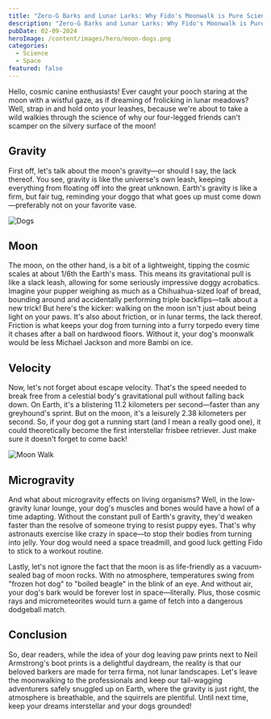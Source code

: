 ```yaml
---
title: "Zero-G Barks and Lunar Larks: Why Fido's Moonwalk is Pure Science Fiction!"
description: "Zero-G Barks and Lunar Larks: Why Fido's Moonwalk is Pure Science Fiction! is a playful, scientific romp explaining why dogs can't walk on the moon. It humorously explores lunar gravity, friction, and the moon's harsh environment, proving that our furry friends are best suited for Earth."
pubDate: 02-09-2024
heroImage: /content/images/hero/moon-dogs.png
categories:
  - Science
  - Space
featured: false
---
```


Hello, cosmic canine enthusiasts! Ever caught your pooch staring at the moon with a wistful gaze, as if dreaming of frolicking in lunar meadows? Well, strap in and hold onto your leashes, because we're about to take a wild walkies through the science of why our four-legged friends can't scamper on the silvery surface of the moon!

## Gravity

First off, let's talk about the moon's gravity—or should I say, the lack thereof. You see, gravity is like the universe's own leash, keeping everything from floating off into the great unknown. Earth's gravity is like a firm, but fair tug, reminding your doggo that what goes up must come down—preferably not on your favorite vase.

![Dogs](/content/images/assets/space-knine.png)

## Moon

The moon, on the other hand, is a bit of a lightweight, tipping the cosmic scales at about 1/6th the Earth's mass. This means its gravitational pull is like a slack leash, allowing for some seriously impressive doggy acrobatics. Imagine your pupper weighing as much as a Chihuahua-sized loaf of bread, bounding around and accidentally performing triple backflips—talk about a new trick!
But here's the kicker: walking on the moon isn't just about being light on your paws. It's also about friction, or in lunar terms, the lack thereof. Friction is what keeps your dog from turning into a furry torpedo every time it chases after a ball on hardwood floors. Without it, your dog's moonwalk would be less Michael Jackson and more Bambi on ice.

## Velocity

Now, let's not forget about escape velocity. That's the speed needed to break free from a celestial body's gravitational pull without falling back down. On Earth, it's a blistering 11.2 kilometers per second—faster than any greyhound's sprint. But on the moon, it's a leisurely 2.38 kilometers per second. So, if your dog got a running start (and I mean a really good one), it could theoretically become the first interstellar frisbee retriever. Just make sure it doesn't forget to come back!

![Moon Walk](/content/images/assets/moon-walk.png)

## Microgravity

And what about microgravity effects on living organisms? Well, in the low-gravity lunar lounge, your dog's muscles and bones would have a howl of a time adapting. Without the constant pull of Earth's gravity, they'd weaken faster than the resolve of someone trying to resist puppy eyes. That's why astronauts exercise like crazy in space—to stop their bodies from turning into jelly. Your dog would need a space treadmill, and good luck getting Fido to stick to a workout routine.

Lastly, let's not ignore the fact that the moon is as life-friendly as a vacuum-sealed bag of moon rocks. With no atmosphere, temperatures swing from "frozen hot dog" to "boiled beagle" in the blink of an eye. And without air, your dog's bark would be forever lost in space—literally. Plus, those cosmic rays and micrometeorites would turn a game of fetch into a dangerous dodgeball match.

## Conclusion

So, dear readers, while the idea of your dog leaving paw prints next to Neil Armstrong's boot prints is a delightful daydream, the reality is that our beloved barkers are made for terra firma, not lunar landscapes. Let's leave the moonwalking to the professionals and keep our tail-wagging adventurers safely snuggled up on Earth, where the gravity is just right, the atmosphere is breathable, and the squirrels are plentiful. Until next time, keep your dreams interstellar and your dogs grounded!
